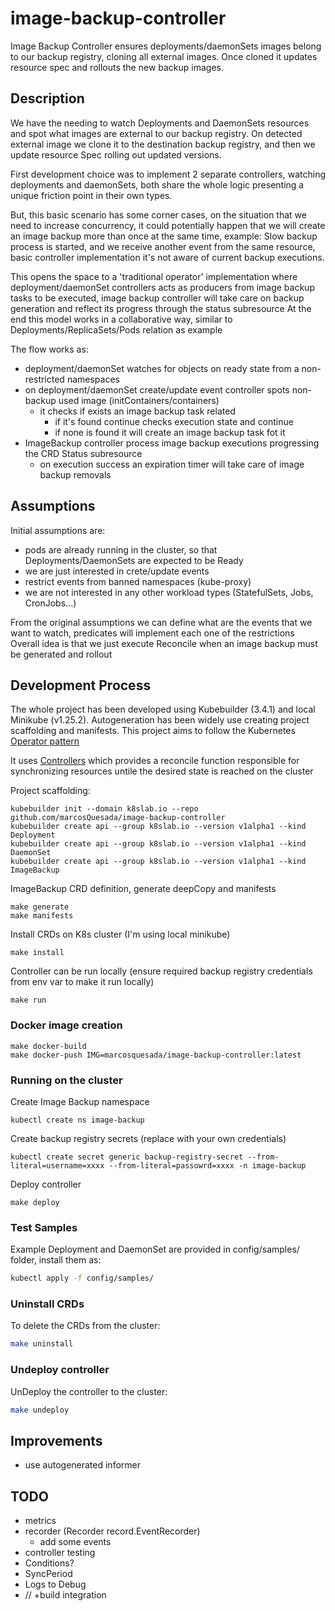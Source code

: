 # image-backup-controller
 Image Backup Controller ensures deployments/daemonSets images belong to our backup registry, cloning all external images. 
Once cloned it updates resource spec and rollouts the new backup images.

## Description
 We have the needing to watch Deployments and DaemonSets resources and spot what images are external to our backup registry.
 On detected external image we clone it to the destination backup registry, and then we update resource Spec rolling out updated versions.

First development choice was to implement 2 separate controllers, watching deployments and daemonSets, both share the whole logic
presenting a unique friction point in their own types.

But, this basic scenario has some corner cases, on the situation that we need to increase concurrency, it could potentially happen that we will create an image backup more than once at the same time,
example:
Slow backup process is started, and we receive another event from the same resource, basic controller implementation it's not aware of current backup executions.

This opens the space to a 'traditional operator' implementation where deployment/daemonSet controllers acts as producers from image backup tasks to be executed, image backup controller will take care on backup generation and reflect its progress through the status subresource
At the end this model works in a collaborative way, similar to Deployments/ReplicaSets/Pods relation as example

The flow works as:
- deployment/daemonSet watches for objects on ready state from a non-restricted namespaces
- on deployment/daemonSet create/update event controller spots non-backup used image (initContainers/containers)
    - it checks if exists an image backup task related
        - if it's found continue checks execution state and continue
        - if none is found it will create an image backup task fot it
- ImageBackup controller process image backup executions progressing the CRD Status subresource
    - on execution success an expiration timer will take care of image backup removals


## Assumptions
 Initial assumptions are:
- pods are already running in the cluster, so that Deployments/DaemonSets are expected to be Ready
- we are just interested in crete/update events
- restrict events from banned namespaces (kube-proxy)
- we are not interested in any other workload types (StatefulSets, Jobs, CronJobs...)

From the original assumptions we can define what are the events that we want to watch, predicates will implement each one of the restrictions
Overall idea is that we just execute Reconcile when an image backup must be generated and rollout

## Development Process
The whole project has been developed using Kubebuilder (3.4.1) and local Minikube (v1.25.2). 
Autogeneration has been widely use creating project scaffolding and manifests.
This project aims to follow the Kubernetes [Operator pattern](https://kubernetes.io/docs/concepts/extend-kubernetes/operator/)

It uses [Controllers](https://kubernetes.io/docs/concepts/architecture/controller/)
which provides a reconcile function responsible for synchronizing resources untile the desired state is reached on the cluster

Project scaffolding:
```
kubebuilder init --domain k8slab.io --repo github.com/marcosQuesada/image-backup-controller
kubebuilder create api --group k8slab.io --version v1alpha1 --kind Deployment
kubebuilder create api --group k8slab.io --version v1alpha1 --kind DaemonSet
kubebuilder create api --group k8slab.io --version v1alpha1 --kind ImageBackup
```

ImageBackup CRD definition, generate deepCopy and manifests
```
make generate
make manifests
```

Install CRDs on K8s cluster (I'm using local minikube)
```
make install
```

Controller can be run locally (ensure required backup registry credentials from env var to make it run locally)
```
make run
```

### Docker image creation
```
make docker-build
make docker-push IMG=marcosquesada/image-backup-controller:latest
```

### Running on the cluster

Create Image Backup namespace
```
kubectl create ns image-backup
```

Create backup registry secrets (replace with your own credentials)
```
kubectl create secret generic backup-registry-secret --from-literal=username=xxxx --from-literal=passowrd=xxxx -n image-backup

```

Deploy controller

```
make deploy
```

### Test Samples
Example Deployment and DaemonSet are provided in config/samples/ folder, install them as:

```sh
kubectl apply -f config/samples/
```

### Uninstall CRDs
To delete the CRDs from the cluster:

```sh
make uninstall
```

### Undeploy controller
UnDeploy the controller to the cluster:

```sh
make undeploy
```



## Improvements
- use autogenerated informer

## TODO
- metrics
- recorder (Recorder record.EventRecorder)
    - add some events
- controller testing
- Conditions?
- SyncPeriod
- Logs to Debug
- // +build integration

